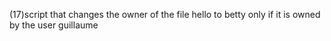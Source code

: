 (17)script that changes the owner of the file hello to betty only if it is owned by the user guillaume
